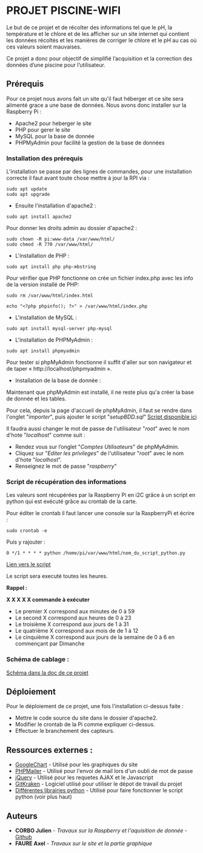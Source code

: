 # PROJET PISCINE-WIFI

Le but de ce projet et de récolter des informations tel que le pH, la température et le chlore et de les afficher sur un site internet qui contient les données récoltés et les manières de corriger le chlore et le pH au cas où ces valeurs soient mauvaises.

Ce projet a donc pour objectif de simplifié l’acquisition et la correction des données d’une piscine pour l’utilisateur.

## Prérequis

Pour ce projet nous avons fait un site qu'il faut héberger et ce site sera alimenté grace a une base de données.
Nous avons donc installer sur la Raspberry Pi :

* Apache2 pour heberger le site
* PHP pour gerer le site
* MySQL pour la base de donnée
* PHPMyAdmin pour facilité la gestion de la base de données

### Installation des prérequis

L’installation se passe par des lignes de commandes, pour une installation correcte il faut avant toute chose mettre à jour la RPI via :

```
sudo apt update
sudo apt upgrade
```

* Ensuite l'installation d'apache2 :

```
sudo apt install apache2
```
Pour donner les droits admin au dossier d'apache2 :
```
sudo chown -R pi:www-data /var/www/html/
sudo chmod -R 770 /var/www/html/
```

* L'installation de PHP : 
```
sudo apt install php php-mbstring

```
Pour vérifier que PHP fonctionne on crée un fichier index.php avec les info de la version installé de PHP: 

```
sudo rm /var/www/html/index.html
```
```
echo "<?php phpinfo(); ?>" > /var/www/html/index.php
```

* L'installation de MySQL : 
```
sudo apt install mysql-server php-mysql
```

* L'installation de PHPMyAdmin : 
```
sudo apt install phpmyadmin
```

Pour tester si phpMyAdmin fonctionne il suffit d'aller sur son navigateur et de taper « http://localhost/phpmyadmin ».

* Installation de la base de donnée :

Maintenant que phpMyAdmin est installé, il ne reste plus qu'a créer la base de donnée et les tables.

Pour cela, depuis la page d'accueil de phpMyAdmin, il faut se rendre dans l'onglet "*importer*", puis ajouter le script "*setupBDD.sql*" 
[Script disponible ici](https://github.com/JulienCorbo/PROJET_SN_2018/blob/master/Script/setupBDD.sql)

Il faudra aussi changer le mot de passe de l'utilisateur "*root*" avec le nom d'hote "*localhost*" comme suit :

- Rendez vous sur l’onglet "*Comptes Utilisateurs*"  de phpMyAdmin.
- Cliquez sur "*Editer les privileges*" de l'utilisateur "*root*" avec le nom d'hote "*localhost*".
- Renseignez le mot de passe "*raspberry*"

### Script de récupération des informations

Les valeurs sont récupérées par la Raspberry Pi en i2C grâce à un script en python qui est exécuté grâce au crontab de la carte.

Pour éditer le crontab il faut lancer une console sur la RaspberryPi et écrire : 

```
sudo crontab -e
```

Puis y rajouter : 

```
0 */1 * * * * python /home/pi/var/www/html/nom_du_script_python.py
```

[Lien vers le script](https://github.com/JulienCorbo/PROJET_SN_2018/blob/master/Script/scriptp3k.py)

Le script sera executé toutes les heures.

**Rappel :**

**X X X X X    commande à exécuter**
* Le premier X correspond aux minutes de 0 à 59
* Le second X correspond aux heures de 0 à 23
* Le troisième X correspond aux jours de 1 à 31
* Le quatrième X correspond aux mois de de 1 à 12
* Le cinquième X correspond aux jours de la semaine de 0 à 6 en commençant par Dimanche

### Schéma de cablage :

[Schéma dans la doc de ce projet](https://github.com/JulienCorbo/PROJET_SN_2018/blob/master/Docs/Shéma_de_cablage.png)

## Déploiement

Pour le déploiement de ce projet, une fois l'installation ci-dessus faite :

* Mettre le code source du site dans le dossier d'apache2.
* Modifier le crontab de la Pi comme expliquer ci-dessus.
* Effectuer le branchement des capteurs.

## Ressources externes :

* [GoogleChart](https://developers.google.com/chart/) - Utilisé pour les graphiques du site
* [PHPMailer](https://github.com/PHPMailer/PHPMailer) - Utilisé pour l'envoi de mail lors d'un oubli de mot de passe
* [jQuery](https://jquery.com) - Utilisé pour les requetes AJAX et le Javascript
* [GitKraken](https://www.gitkraken.com) - Logiciel utilisé pour utiliser le dépot de travail du projet
* [Différentes librairies python](https://github.com/JulienCorbo/PROJET_SN_2018/tree/master/Script) - Utilisé pour faire fonctionner le script python (voir plus haut)

## Auteurs

* **CORBO Julien** - *Travaux sur la Raspberry et l'aquisition de donnée* - [Github](https://github.com/JulienCorbo)
* **FAURE Axel** - *Travaux sur le site et la partie graphique* 